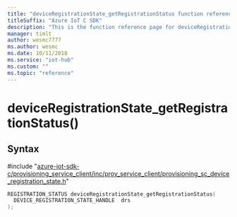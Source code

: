 ```yaml
---                             
title: "deviceRegistrationState_getRegistrationStatus function reference | Microsoft Docs" 
titleSuffix: "Azure IoT C SDK"            
description: "This is the function reference page for deviceRegistrationState_getRegistrationStatus() in the Azure IoT C SDK. This SDK is used with the Azure IoT Hub and Azure IoT Hub Device Provisioning Service"            
manager: timlt                 
author: wesmc7777              
ms.author: wesmc               
ms.date: 10/11/2018                    
ms.service: "iot-hub"             
ms.custom: ""                
ms.topic: "reference"        
---                            
```


# deviceRegistrationState_getRegistrationStatus()

## Syntax

\#include "[azure-iot-sdk-c/provisioning_service_client/inc/prov_service_client/provisioning_sc_device_registration_state.h](../provisioning-sc-device-registration-state-h.md)"  
```C
REGISTRATION_STATUS deviceRegistrationState_getRegistrationStatus(
  DEVICE_REGISTRATION_STATE_HANDLE  drs
);
```

